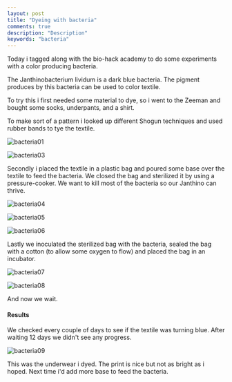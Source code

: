 ```yaml
---
layout: post
title: "Dyeing with bacteria"
comments: true
description: "Description"
keywords: "bacteria"
---
```


Today i tagged along with the bio-hack academy to do some experiments with a color producing bacteria. 

The Janthinobacterium lividum is a dark blue bacteria. The pigment produces by this bacteria can be used to color textile. 

To try this i first needed some material to dye, so i went to the Zeeman and bought some socks, underpants, and a shirt. 

To make sort of a pattern i looked up different Shogun techniques and used rubber bands to tye the textile. 

![bacteria01](/assets/images/2022-04-01-dyeing-with-bacteria/bacteria01.jpg)

![bacteria03](/assets/images/2022-04-01-dyeing-with-bacteria/bacteria03.jpg)

Secondly i placed the textile in a plastic bag and poured some base over the textile to feed the bacteria. We closed the bag and sterilized it by using a pressure-cooker. We want to kill most of the bacteria so our Janthino can thrive. 

![bacteria04](/assets/images/2022-04-01-dyeing-with-bacteria/bacteria04.jpg)

![bacteria05](/assets/images/2022-04-01-dyeing-with-bacteria/bacteria05.jpg)

![bacteria06](/assets/images/2022-04-01-dyeing-with-bacteria/bacteria06.jpg)

Lastly we inoculated the sterilized bag with the bacteria, sealed the bag with a cotton (to allow some oxygen to flow) and placed the bag in an incubator. 

![bacteria07](/assets/images/2022-04-01-dyeing-with-bacteria/bacteria07.jpg)

![bacteria08](/assets/images/2022-04-01-dyeing-with-bacteria/bacteria08.jpg)

And now we wait. 

#### Results 

We checked every couple of days to see if the textile was turning blue. After waiting 12 days we didn't see any progress. 

![bacteria09](/assets/images/2022-04-01-dyeing-with-bacteria/bacteria09.jpg)

This was the underwear i dyed. The print is nice but not as bright as i hoped. Next time i'd add more base to feed the bacteria. 